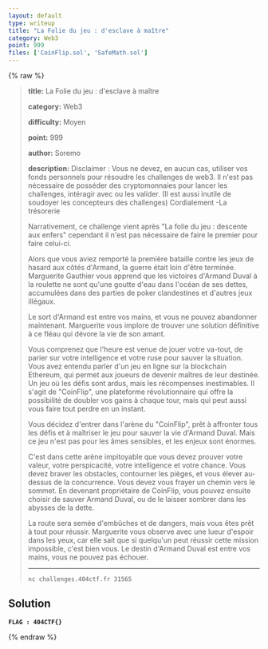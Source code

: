 ```yaml
---
layout: default
type: writeup
title: "La Folie du jeu : d'esclave à maître"
category: Web3
point: 999
files: ['CoinFlip.sol', 'SafeMath.sol']
---
```


{% raw %}
> **title:** La Folie du jeu : d'esclave à maître
>
> **category:** Web3
>
> **difficulty:** Moyen
>
> **point:** 999
>
> **author:** Soremo
>
> **description:**
> Disclaimer : Vous ne devez, en aucun cas, utiliser vos fonds personnels pour résoudre les challenges de web3. Il n'est pas nécessaire de posséder des cryptomonnaies pour lancer les challenges, intéragir avec ou les valider. (Il est aussi inutile de soudoyer les concepteurs des challenges) Cordialement -La trésorerie
> 
> Narrativement, ce challenge vient après "La folie du jeu : descente aux enfers" cependant il n'est pas nécessaire de faire le premier pour faire celui-ci.
> 
> Alors que vous aviez remporté la première bataille contre les jeux de hasard aux côtés d'Armand, la guerre était loin d'être terminée. Marguerite Gauthier vous apprend que les victoires d'Armand Duval à la roulette ne sont qu'une goutte d'eau dans l'océan de ses dettes, accumulées dans des parties de poker clandestines et d'autres jeux illégaux.
> 
> Le sort d'Armand est entre vos mains, et vous ne pouvez abandonner maintenant. Marguerite vous implore de trouver une solution définitive à ce fléau qui dévore la vie de son amant.
> 
> Vous comprenez que l'heure est venue de jouer votre va-tout, de parier sur votre intelligence et votre ruse pour sauver la situation. Vous avez entendu parler d'un jeu en ligne sur la blockchain Ethereum, qui permet aux joueurs de devenir maîtres de leur destinée. Un jeu où les défis sont ardus, mais les récompenses inestimables. Il s'agit de "CoinFlip", une plateforme révolutionnaire qui offre la possibilité de doubler vos gains à chaque tour, mais qui peut aussi vous faire tout perdre en un instant.
> 
> Vous décidez d'entrer dans l'arène du "CoinFlip", prêt à affronter tous les défis et à maîtriser le jeu pour sauver la vie d'Armand Duval. Mais ce jeu n'est pas pour les âmes sensibles, et les enjeux sont énormes.
> 
> C'est dans cette arène impitoyable que vous devez prouver votre valeur, votre perspicacité, votre intelligence et votre chance. Vous devez braver les obstacles, contourner les pièges, et vous élever au-dessus de la concurrence. Vous devez vous frayer un chemin vers le sommet. En devenant propriétaire de CoinFlip, vous pouvez ensuite choisir de sauver Armand Duval, ou de le laisser sombrer dans les abysses de la dette.
> 
> La route sera semée d'embûches et de dangers, mais vous êtes prêt à tout pour réussir. Marguerite vous observe avec une lueur d'espoir dans les yeux, car elle sait que si quelqu'un peut réussir cette mission impossible, c'est bien vous. Le destin d'Armand Duval est entre vos mains, vous ne pouvez pas échouer.
> 
> ***
> 
> ```
> nc challenges.404ctf.fr 31565
> ```

## Solution


**`FLAG : 404CTF{}`**

{% endraw %}